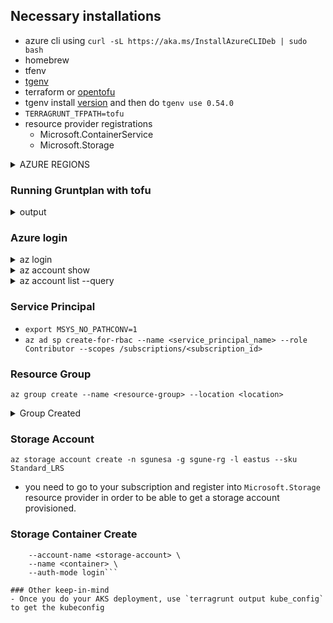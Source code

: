 ## Necessary installations
- azure cli using `curl -sL https://aka.ms/InstallAzureCLIDeb | sudo bash`
- homebrew
- tfenv
- [tgenv](https://github.com/cunymatthieu/tgenv) 
- terraform or [opentofu](https://opentofu.org/docs/intro/install/deb)
- tgenv install [version](https://github.com/gruntwork-io/terragrunt/releases) and then do `tgenv use 0.54.0`
- `TERRAGRUNT_TFPATH=tofu`
- resource provider registrations
  - Microsoft.ContainerService
  - Microsoft.Storage

<details><summary>AZURE REGIONS</summary>

```diff
 List of available regions is 'eastasia,southeastasia,australiaeast,australiasoutheast,brazilsouth,canadacentral,canadaeast,switzerlandnorth,germanywestcentral,eastus2,eastus,centralus,northcentralus,francecentral,uksouth,ukwest,centralindia,southindia,jioindiawest,italynorth,japaneast,japanwest,koreacentral,koreasouth,northeurope,norwayeast,polandcentral,qatarcentral,swedencentral,uaenorth,westcentralus,westeurope,westus2,westus,southcentralus,westus3,southafricanorth,australiacentral,australiacentral2,israelcentral,westindia'
```
</details>


### Running Gruntplan with tofu
<details><summary>output</summary>

```diff
[INFO] Getting version from tgenv-version-name
[INFO] TGENV_VERSION is 0.54.0
DEBU[0000] Terragrunt Version: 0.54.0                   
DEBU[0000] Did not find any locals block: skipping evaluation. 
DEBU[0000] Running command: tofu --version               prefix=[/home/sgune/codebase/aks/tg-root] 
DEBU[0000] tofu version: 1.6.0                          
DEBU[0000] Reading Terragrunt config file at /home/sgune/codebase/aks/tg-root/terragrunt.hcl 
DEBU[0000] Did not find any locals block: skipping evaluation. 
DEBU[0000] Did not find any locals block: skipping evaluation. 
DEBU[0000] Downloading Terraform configurations from https://registry.terraform.io/providers/hashicorp/azurerm/3.84.0 into /home/sgune/codebase/aks/tg-root/.terragrunt-cache/wuWRzEi11mfqxNuxKvMluL2AyNI/8VaC0JuVkfBOg5RLURXh2MMVL38 
DEBU[0003] Copying files from /home/sgune/codebase/aks/tg-root into /home/sgune/codebase/aks/tg-root/.terragrunt-cache/wuWRzEi11mfqxNuxKvMluL2AyNI/8VaC0JuVkfBOg5RLURXh2MMVL38 
DEBU[0003] Setting working directory to /home/sgune/codebase/aks/tg-root/.terragrunt-cache/wuWRzEi11mfqxNuxKvMluL2AyNI/8VaC0JuVkfBOg5RLURXh2MMVL38 
DEBU[0003] Generated file /home/sgune/codebase/aks/tg-root/.terragrunt-cache/wuWRzEi11mfqxNuxKvMluL2AyNI/8VaC0JuVkfBOg5RLURXh2MMVL38/provider.tf.  prefix=[/home/sgune/codebase/aks/tg-root] 
INFO[0003] Debug mode requested: generating debug file terragrunt-debug.tfvars.json in working dir /home/sgune/codebase/aks/tg-root/.terragrunt-cache/wuWRzEi11mfqxNuxKvMluL2AyNI/8VaC0JuVkfBOg5RLURXh2MMVL38  prefix=[/home/sgune/codebase/aks/tg-root] 
DEBU[0003] The following variables were detected in the terraform module:  prefix=[/home/sgune/codebase/aks/tg-root] 
DEBU[0003] []                                            prefix=[/home/sgune/codebase/aks/tg-root] 
DEBU[0003] Variables passed to terraform are located in "/home/sgune/codebase/aks/tg-root/terragrunt-debug.tfvars.json"  prefix=[/home/sgune/codebase/aks/tg-root] 
DEBU[0003] Run this command to replicate how terraform was invoked:  prefix=[/home/sgune/codebase/aks/tg-root] 
DEBU[0003]      terraform -chdir="/home/sgune/codebase/aks/tg-root/.terragrunt-cache/wuWRzEi11mfqxNuxKvMluL2AyNI/8VaC0JuVkfBOg5RLURXh2MMVL38" plan -var-file="/home/sgune/codebase/aks/tg-root/terragrunt-debug.tfvars.json"   prefix=[/home/sgune/codebase/aks/tg-root] 
DEBU[0003] Running command: tofu init                    prefix=[/home/sgune/codebase/aks/tg-root] 

Initializing the backend...

Initializing provider plugins...
- Finding latest version of opentofu/azurerm...
- Installing opentofu/azurerm v3.84.0...
- Installed opentofu/azurerm v3.84.0 (signed, key ID 0C0AF313E5FD9F80)

Providers are signed by their developers.
If you'd like to know more about provider signing, you can read about it here:
https://opentofu.org/docs/cli/plugins/signing/

OpenTofu has created a lock file .terraform.lock.hcl to record the provider
selections it made above. Include this file in your version control repository
so that OpenTofu can guarantee to make the same selections by default when
you run "tofu init" in the future.

OpenTofu has been successfully initialized!

You may now begin working with OpenTofu. Try running "tofu plan" to see
any changes that are required for your infrastructure. All OpenTofu commands
should now work.

If you ever set or change modules or backend configuration for OpenTofu,
rerun this command to reinitialize your working directory. If you forget, other
commands will detect it and remind you to do so if necessary.
DEBU[0022] Copying lock file from /home/sgune/codebase/aks/tg-root/.terragrunt-cache/wuWRzEi11mfqxNuxKvMluL2AyNI/8VaC0JuVkfBOg5RLURXh2MMVL38/.terraform.lock.hcl to /home/sgune/codebase/aks/tg-root  prefix=[/home/sgune/codebase/aks/tg-root] 
DEBU[0022] Running command: tofu plan                    prefix=[/home/sgune/codebase/aks/tg-root] 

No changes. Your infrastructure matches the configuration.

OpenTofu has compared your real infrastructure against your configuration and
found no differences, so no changes are needed.
```
</details>

### Azure login
<details><summary>az login</summary>

```diff
A web browser has been opened at https://login.microsoftonline.com/organizations/oauth2/v2.0/authorize. Please continue the login in the web browser. If no web browser is available or if the web browser fails to open, use device code flow with `az login --use-device-code`.
[
  {
    "cloudName": "AzureCloud",
    "homeTenantId": "e53d85a4-e3d4-4de2-9adb-294f70602bcc",
    "id": "0f8ed921-d9a8-41b0-aeca-1b4dbab56daa",
    "isDefault": true,
    "managedByTenants": [],
    "name": "Azure subscription 1",
    "state": "Enabled",
    "tenantId": "e53d85a4-e3d4-4de2-9adb-294f70602bcc",
    "user": {
      "name": "sgune@outlook.com",
      "type": "user"
    }
  }
]
```
</details>

<details><summary>az account show</summary>

```diff
{
  "environmentName": "AzureCloud",
  "homeTenantId": "e53d85a4-e3d4-4de2-9adb-294f70602bcc",
  "id": "0f8ed921-d9a8-41b0-aeca-1b4dbab56daa",
  "isDefault": true,
  "managedByTenants": [],
  "name": "Azure subscription 1",
  "state": "Enabled",
  "tenantId": "e53d85a4-e3d4-4de2-9adb-294f70602bcc",
  "user": {
    "name": "sgune@outlook.com",
    "type": "user"
  }
}
```
</details>

<details><summary>az account list --query</summary>

```diff
az account list --query "[?user.name=='sgune@outlook.com'].{Name:name, ID:id, Default:isDefault}" --output Table
Name                  ID                                    Default
--------------------  ------------------------------------  ---------
Azure subscription 1  <sub id>  True
```
</details>


### Service Principal
- `export MSYS_NO_PATHCONV=1`
- `az ad sp create-for-rbac --name <service_principal_name> --role Contributor --scopes /subscriptions/<subscription_id>`

### Resource Group
`az group create --name <resource-group> --location <location>` 
<details><summary>Group Created</summary>

```diff
az group create --name sgune-rg --location eastus
{
  "id": "/subscriptions/0f8ed921-d9a8-41b0-aeca-1b4dbab56daa/resourceGroups/sgune-rg",
  "location": "eastus",
  "managedBy": null,
  "name": "sgune-rg",
  "properties": {
    "provisioningState": "Succeeded"
  },
  "tags": null,
  "type": "Microsoft.Resources/resourceGroups"
}
```
</details>

### Storage Account
`az storage account create -n sgunesa -g sgune-rg -l eastus --sku Standard_LRS`
- you need to go to your subscription and register into `Microsoft.Storage` resource provider in order to be able to get a storage account provisioned. 

### Storage Container Create
```az storage container create \
    --account-name <storage-account> \
    --name <container> \
    --auth-mode login``` 

### Other keep-in-mind 
- Once you do your AKS deployment, use `terragrunt output kube_config` to get the kubeconfig 
